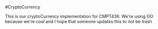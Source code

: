 #CryptoCurrency

This is our cryptoCurrency implementation for CMPT436. We're using GO because we're cool and I hope that someone updates this to not be trash
